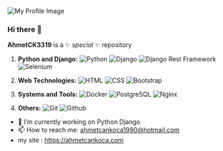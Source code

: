 ![My Profile Image](https://cdn.pixabay.com/photo/2023/02/14/23/53/ai-generated-7790616_960_720.jpg)
### Hi there 👋

**AhmetCK3319** is a ✨ _special_ ✨ repository 

1. **Python and Django:**
   ![Python](https://progress-bar.dev/95/?title=Python)
   ![Django](https://progress-bar.dev/75/?title=Django)
   ![Django Rest Framework](https://progress-bar.dev/85/?title=Django_Rest_Framework)
   ![Selenium](https://progress-bar.dev/70/?title=Selenium)

2. **Web Technologies:**
   ![HTML](https://progress-bar.dev/100/?title=HTML)
   ![CSS](https://progress-bar.dev/75/?title=CSS)
   ![Bootstrap](https://progress-bar.dev/85/?title=Bootstrap)

3. **Systems and Tools:**
   ![Docker](https://progress-bar.dev/65/?title=Docker)
   ![PostgreSQL](https://progress-bar.dev/80/?title=PostgreSQL)
   ![Nginx](https://progress-bar.dev/60/?title=Nginx)
   
4. **Others:**
   ![Git](https://progress-bar.dev/85/?title=Git)
   ![Github](https://progress-bar.dev/80/?title=Github)

   
- 🔭 I’m currently working on Python Django
- 📫 How to reach me: ahmetcankoca1990@hotmail.com
- my site : https://ahmetcankoca.com
